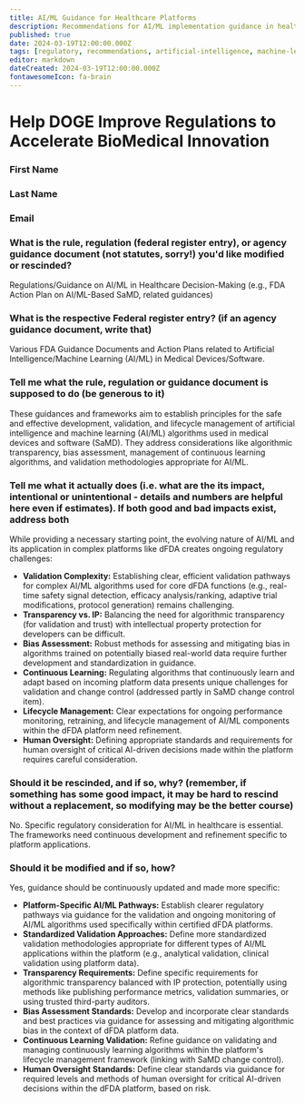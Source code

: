 ```yaml
---
title: AI/ML Guidance for Healthcare Platforms
description: Recommendations for AI/ML implementation guidance in healthcare platforms including dFDA
published: true
date: 2024-03-19T12:00:00.000Z
tags: [regulatory, recommendations, artificial-intelligence, machine-learning, healthcare]
editor: markdown
dateCreated: 2024-03-19T12:00:00.000Z
fontawesomeIcon: fa-brain
---
```


# Help DOGE Improve Regulations to Accelerate BioMedical Innovation

### First Name

### Last Name

### Email

### What is the rule, regulation (federal register entry), or agency guidance document (not statutes, sorry!) you'd like modified or rescinded?

Regulations/Guidance on AI/ML in Healthcare Decision-Making (e.g., FDA Action Plan on AI/ML-Based SaMD, related guidances)

### What is the respective Federal register entry? (if an agency guidance document, write that)

Various FDA Guidance Documents and Action Plans related to Artificial Intelligence/Machine Learning (AI/ML) in Medical Devices/Software.

### Tell me what the rule, regulation or guidance document is supposed to do (be generous to it)

These guidances and frameworks aim to establish principles for the safe and effective development, validation, and lifecycle management of artificial intelligence and machine learning (AI/ML) algorithms used in medical devices and software (SaMD). They address considerations like algorithmic transparency, bias assessment, management of continuous learning algorithms, and validation methodologies appropriate for AI/ML.

### Tell me what it actually does (i.e. what are the its impact, intentional or unintentional - details and numbers are helpful here even if estimates). If both good and bad impacts exist, address both

While providing a necessary starting point, the evolving nature of AI/ML and its application in complex platforms like dFDA creates ongoing regulatory challenges:

* **Validation Complexity:** Establishing clear, efficient validation pathways for complex AI/ML algorithms used for core dFDA functions (e.g., real-time safety signal detection, efficacy analysis/ranking, adaptive trial modifications, protocol generation) remains challenging.
* **Transparency vs. IP:** Balancing the need for algorithmic transparency (for validation and trust) with intellectual property protection for developers can be difficult.
* **Bias Assessment:** Robust methods for assessing and mitigating bias in algorithms trained on potentially biased real-world data require further development and standardization in guidance.
* **Continuous Learning:** Regulating algorithms that continuously learn and adapt based on incoming platform data presents unique challenges for validation and change control (addressed partly in SaMD change control item).
* **Lifecycle Management:** Clear expectations for ongoing performance monitoring, retraining, and lifecycle management of AI/ML components within the dFDA platform need refinement.
* **Human Oversight:** Defining appropriate standards and requirements for human oversight of critical AI-driven decisions made within the platform requires careful consideration.

### Should it be rescinded, and if so, why? (remember, if something has some good impact, it may be hard to rescind without a replacement, so modifying may be the better course)

No. Specific regulatory consideration for AI/ML in healthcare is essential. The frameworks need continuous development and refinement specific to platform applications.

### Should it be modified and if so, how?

Yes, guidance should be continuously updated and made more specific:

* **Platform-Specific AI/ML Pathways:** Establish clearer regulatory pathways via guidance for the validation and ongoing monitoring of AI/ML algorithms used specifically within certified dFDA platforms.
* **Standardized Validation Approaches:** Define more standardized validation methodologies appropriate for different types of AI/ML applications within the platform (e.g., analytical validation, clinical validation using platform data).
* **Transparency Requirements:** Define specific requirements for algorithmic transparency balanced with IP protection, potentially using methods like publishing performance metrics, validation summaries, or using trusted third-party auditors.
* **Bias Assessment Standards:** Develop and incorporate clear standards and best practices via guidance for assessing and mitigating algorithmic bias in the context of dFDA platform data.
* **Continuous Learning Validation:** Refine guidance on validating and managing continuously learning algorithms within the platform's lifecycle management framework (linking with SaMD change control).
* **Human Oversight Standards:** Define clear standards via guidance for required levels and methods of human oversight for critical AI-driven decisions within the dFDA platform, based on risk.
